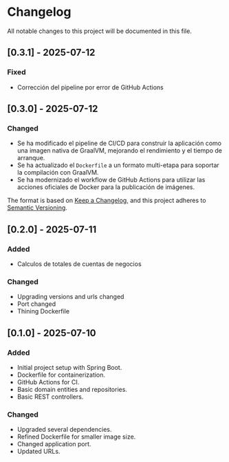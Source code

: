 # Changelog

All notable changes to this project will be documented in this file.

## [0.3.1] - 2025-07-12

### Fixed
- Corrección del pipeline por error de GitHub Actions

## [0.3.0] - 2025-07-12

### Changed
- Se ha modificado el pipeline de CI/CD para construir la aplicación como una imagen nativa de GraalVM, mejorando el rendimiento y el tiempo de arranque.
- Se ha actualizado el `Dockerfile` a un formato multi-etapa para soportar la compilación con GraalVM.
- Se ha modernizado el workflow de GitHub Actions para utilizar las acciones oficiales de Docker para la publicación de imágenes.

The format is based on [Keep a Changelog](https://keepachangelog.com/en/1.0.0/),
and this project adheres to [Semantic Versioning](https://semver.org/spec/v2.0.0.html).

## [0.2.0] - 2025-07-11

### Added
- Calculos de totales de cuentas de negocios

### Changed
- Upgrading versions and urls changed
- Port changed
- Thining Dockerfile

## [0.1.0] - 2025-07-10

### Added
- Initial project setup with Spring Boot.
- Dockerfile for containerization.
- GitHub Actions for CI.
- Basic domain entities and repositories.
- Basic REST controllers.

### Changed
- Upgraded several dependencies.
- Refined Dockerfile for smaller image size.
- Changed application port.
- Updated URLs.
